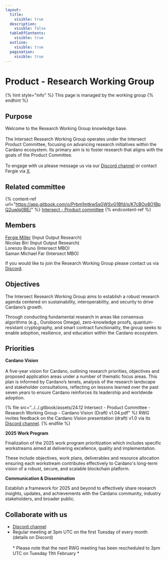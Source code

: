 ```yaml
---
layout:
  title:
    visible: true
  description:
    visible: false
  tableOfContents:
    visible: true
  outline:
    visible: true
  pagination:
    visible: true
---
```


# Product - Research Working Group

{% hint style="info" %}
This page is managed by the working group
{% endhint %}

## Purpose

Welcome to the Research Working Group knowledge base.\
\
The Intersect Research Working Group operates under the Intersect Product Committee, focusing on advancing research initiatives within the Cardano ecosystem. Its primary aim is to foster research that aligns with the goals of the Product Committee.\
\
To engage with us please message us via our [Discord channel](https://discord.com/channels/1136727663583698984/1296205049915244594) or contact Fergie via [X](https://x.com/fergiemiller).

## Related committee

{% content-ref url="https://app.gitbook.com/o/Prbm1mtkwSsGWSvG1Bfd/s/K7cBOo8O1BpQ2uwlq0BE/" %}
[Intersect -  Product committee](https://app.gitbook.com/o/Prbm1mtkwSsGWSvG1Bfd/s/K7cBOo8O1BpQ2uwlq0BE/)
{% endcontent-ref %}

## Members

[Fergie Miller](https://x.com/fergiemiller) (Input Output Research)\
Nicolas Biri (Input Output Research)\
Lorenzo Bruno (Intersect MBO)\
Saman Michael Far (Intersect MBO)

If you would like to join the Research Working Group please contact us via [Discord](https://discord.com/channels/1136727663583698984/1296205049915244594).

## Objectives

The Intersect Research Working Group aims to establish a robust research agenda centered on sustainability, interoperability, and security to drive Cardano’s growth.

Through conducting fundamental research in areas like consensus algorithms (e.g., Ouroboros Omega), zero-knowledge proofs, quantum-resistant cryptography, and smart contract functionality, the group seeks to enable adoption, resilience, and education within the Cardano ecosystem.

## Priorities

**Cardano Vision**\
\
A five-year vision for Cardano, outlining research priorities, objectives and proposed application areas under a number of thematic focus areas. This plan is informed by Cardano’s tenets, analysis of the research landscape and stakeholder consultations, reflecting on lessons learned over the past seven years to ensure Cardano reinforces its leadership and worldwide adoption.

{% file src="../../.gitbook/assets/24.12 Intersect - Product Committee - Research Working Group - Cardano Vision (Draft) v1.04.pdf" %}
RWG invites feedback on the Cardano Vision presentation (draft) v1.0 via its [Discord channel](https://committees.docs.intersectmbo.org/groups-overview/working-groups/research)_._
{% endfile %}

**2025 Work Program**

Finalization of the 2025 work program prioritization which includes specific workstreams aimed at delivering excellence, quality and implementation.

These include objectives, work plans, deliverables and resource allocation ensuring each workstream contributes effectively to Cardano's long-term vision of a robust, secure, and scalable blockchain platform.

**Communication & Dissemination**

Establish a framework for 2025 and beyond to effectively share research insights, updates, and achievements with the Cardano community, industry stakeholders, and broader public.

## Collaborate with us

* [Discord channel](https://discord.com/channels/1136727663583698984/1296205049915244594)
* Regular meeting at 3pm UTC on the first Tuesday of every month (details on Discord)\
  \
  \* Please note that the next RWG meeting has been rescheduled to 3pm UTC on Tuesday 11th February \*&#x20;
